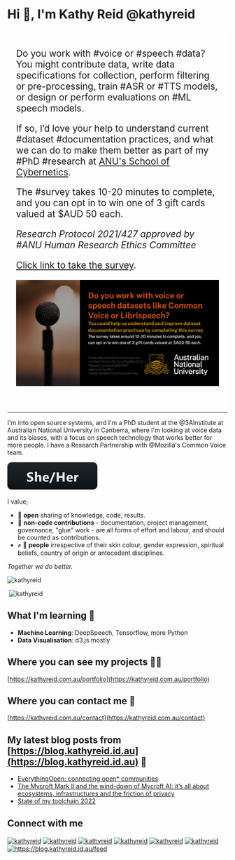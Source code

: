# Hi 👋, I'm Kathy Reid @kathyreid

<div style="background-color:#fefefe; font-size:1.3rem; padding:20px;><h2>Help understand and improve voice dataset documentation practices and make speech technologies work better for more people - and fill out this survey for my PhD research"</h2>

<p>Do you work with #voice or #speech #data? You might contribute data, write data specifications for collection, perform filtering or pre-processing, train #ASR or #TTS models, or design or perform evaluations on #ML speech models. </p>

<p>If so, I’d love your help to understand current #dataset #documentation practices, and what we can do to make them better as part of my #PhD #research at <a href="https://cybernetics.anu.edu.au">ANU's School of Cybernetics</a>. </p>

<p>The #survey takes 10-20 minutes to complete, and you can opt in to win one of 3 gift cards valued at $AUD 50 each.</p>

<em>Research Protocol 2021/427 approved by  #ANU Human Research Ethics Committee</em>

<a href=https://anu.au1.qualtrics.com/jfe/form/SV_cSFODa5osYtm96e>Click link to take the survey</a>.

<p align="left"> <img style="clear:both;" src="images/survey-promotion-linkedin.png" /> </p>

</div>

---

I'm into open source systems, and I'm a PhD student at the @3AInstitute at Australian National University in Canberra, where I'm looking at voice data and its biases, with a focus on speech technology that works better for more people. I have a Research Partnership with @Mozilla's Common Voice team. 

<p align="left"> <img style="clear:both;" src="images/sheher.svg" alt="kathyreid" /> </p>

I value;

* :open_hands: **open** sharing of knowledge, code, results.
* :notebook_with_decorative_cover: **non-code contributions** - documentation, project management, governance, "glue" work - are all forms of effort and labour, and should be counted as contributions.
* :fist: :rainbow: **people** irrespective of their skin colour, gender expression, spiritual beliefs, country of origin or antecedent disciplines.

_Together we do better._

<p align="left"> <img style="clear:both;" src="https://komarev.com/ghpvc/?username=kathyreid" alt="kathyreid" /> </p>

<p>&nbsp;<img style="clear:both;" src="https://github-readme-stats.vercel.app/api?username=kathyreid&show_icons=true" alt="kathyreid" /></p>

## What I'm learning 🌱

* **Machine Learning**: DeepSpeech, Tensorflow, more Python
* **Data Visualisation**: d3.js mostly

## Where you can see my projects 👨‍💻

[https://kathyreid.com.au/portfolio](https://kathyreid.com.au/portfolio)

## Where you can contact me :email:

[https://kathyreid.com.au/contact](https://kathyreid.com.au/contact)

## My latest blog posts from [https://blog.kathyreid.id.au](https://blog.kathyreid.id.au) 📝
<!-- BLOG-POST-LIST:START -->
- [EverythingOpen: connecting open* communities](https://blog.kathyreid.id.au/2023/04/15/everythingopen-connecting-open-communities/)
- [The Mycroft Mark II and the wind-down of Mycroft AI: it’s all about ecosystems, infrastructures and the friction of privacy](https://blog.kathyreid.id.au/2023/02/19/the-mycroft-mark-ii-and-the-wind-down-of-mycroft-ai-its-all-about-ecosystems-infrastructures-and-the-friction-of-privacy/)
- [State of my toolchain 2022](https://blog.kathyreid.id.au/2022/11/13/state-of-my-toolchain-2022/)
<!-- BLOG-POST-LIST:END -->

## Connect with me
<a href="https://twitter.com/kathyreid" target="blank"><img align="center" src="https://cdn.jsdelivr.net/npm/simple-icons@7.19.0/icons/twitter.svg" alt="kathyreid" height="30" width="40" /></a>
<a href="https://aus.social/@KathyReid" rel="me"><img align="center" src="https://cdn.jsdelivr.net/npm/simple-icons@7.19.0/icons/mastodon.svg" alt="kathyreid" height="30" width="40" /></a></a>
<a href="https://linkedin.com/in/kathyreid" target="blank"><img align="center" src="https://cdn.jsdelivr.net/npm/simple-icons@7.19.0/icons/linkedin.svg" alt="kathyreid" height="30" width="40" /></a>
<a href="https://stackoverflow.com/users/kathyreid" target="blank"><img align="center" src="https://cdn.jsdelivr.net/npm/simple-icons@7.19.0/icons/stackoverflow.svg" alt="kathyreid" height="30" width="40" /></a>
<a href="https://kaggle.com/kathyreid" target="blank"><img align="center" src="https://cdn.jsdelivr.net/npm/simple-icons@7.19.0/icons/kaggle.svg" alt="kathyreid" height="30" width="40" /></a>
<a href="https://medium.com/kathyreid" target="blank"><img align="center" src="https://cdn.jsdelivr.net/npm/simple-icons@7.19.0/icons/medium.svg" alt="kathyreid" height="30" width="40" /></a>
<a href="/https://blog.kathyreid.id.au/feed" target="blank"><img align="center" src="https://cdn.jsdelivr.net/npm/simple-icons@7.19.0/icons/rss.svg" alt="https://blog.kathyreid.id.au/feed" height="30" width="40" /></a>
